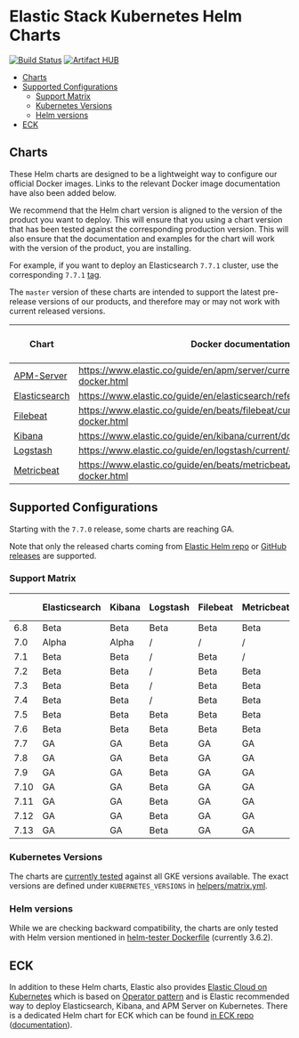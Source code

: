 # Elastic Stack Kubernetes Helm Charts

[![Build Status](https://img.shields.io/jenkins/s/https/devops-ci.elastic.co/job/elastic+helm-charts+7.14.svg)](https://devops-ci.elastic.co/job/elastic+helm-charts+7.14/) [![Artifact HUB](https://img.shields.io/endpoint?url=https://artifacthub.io/badge/repository/elastic)](https://artifacthub.io/packages/search?repo=elastic)

<!-- START doctoc generated TOC please keep comment here to allow auto update -->
<!-- DON'T EDIT THIS SECTION, INSTEAD RE-RUN doctoc TO UPDATE -->


- [Charts](#charts)
- [Supported Configurations](#supported-configurations)
  - [Support Matrix](#support-matrix)
  - [Kubernetes Versions](#kubernetes-versions)
  - [Helm versions](#helm-versions)
- [ECK](#eck)

<!-- END doctoc generated TOC please keep comment here to allow auto-update -->


## Charts

These Helm charts are designed to be a lightweight way to configure our official
Docker images. Links to the relevant Docker image documentation have also been
added below.

We recommend that the Helm chart version is aligned to the version of the product
you want to deploy. This will ensure that you using a chart version that has been
tested against the corresponding production version.
This will also ensure that the documentation and examples for the chart will work
with the version of the product, you are installing.

For example, if you want to deploy an Elasticsearch `7.7.1` cluster, use the
corresponding `7.7.1` [tag][elasticsearch-771].

The `master` version of these charts are intended to support the latest pre-release
versions of our products, and therefore may or may not work with current released
versions.

| Chart                                      | Docker documentation                                                            | Latest 7 Version            | Latest 6 Version            |
|--------------------------------------------|---------------------------------------------------------------------------------|-----------------------------|-----------------------------|
| [APM-Server](./apm-server/README.md)       | https://www.elastic.co/guide/en/apm/server/current/running-on-docker.html       | [`7.11.1`][apm-7]           | [`6.8.14`][apm-6]           |
| [Elasticsearch](./elasticsearch/README.md) | https://www.elastic.co/guide/en/elasticsearch/reference/current/docker.html     | [`7.11.1`][elasticsearch-7] | [`6.8.14`][elasticsearch-6] |
| [Filebeat](./filebeat/README.md)           | https://www.elastic.co/guide/en/beats/filebeat/current/running-on-docker.html   | [`7.11.1`][filebeat-7]      | [`6.8.14`][filebeat-6]      |
| [Kibana](./kibana/README.md)               | https://www.elastic.co/guide/en/kibana/current/docker.html                      | [`7.11.1`][kibana-7]        | [`6.8.14`][kibana-6]        |
| [Logstash](./logstash/README.md)           | https://www.elastic.co/guide/en/logstash/current/docker.html                    | [`7.11.1`][logstash-7]      | [`6.8.14`][logstash-6]      |
| [Metricbeat](./metricbeat/README.md)       | https://www.elastic.co/guide/en/beats/metricbeat/current/running-on-docker.html | [`7.11.1`][metricbeat-7]    | [`6.8.14`][metricbeat-6]    |

## Supported Configurations

Starting with the `7.7.0` release, some charts are reaching GA.

Note that only the released charts coming from [Elastic Helm repo][] or
[GitHub releases][] are supported.

### Support Matrix

|      | Elasticsearch | Kibana | Logstash | Filebeat | Metricbeat | APM Server |
|------|---------------|--------|----------|----------|------------|------------|
| 6.8  | Beta          | Beta   | Beta     | Beta     | Beta       | Alpha      |
| 7.0  | Alpha         | Alpha  | /        | /        | /          | /          |
| 7.1  | Beta          | Beta   | /        | Beta     | /          | /          |
| 7.2  | Beta          | Beta   | /        | Beta     | Beta       | /          |
| 7.3  | Beta          | Beta   | /        | Beta     | Beta       | /          |
| 7.4  | Beta          | Beta   | /        | Beta     | Beta       | /          |
| 7.5  | Beta          | Beta   | Beta     | Beta     | Beta       | Alpha      |
| 7.6  | Beta          | Beta   | Beta     | Beta     | Beta       | Alpha      |
| 7.7  | GA            | GA     | Beta     | GA       | GA         | Beta       |
| 7.8  | GA            | GA     | Beta     | GA       | GA         | Beta       |
| 7.9  | GA            | GA     | Beta     | GA       | GA         | Beta       |
| 7.10 | GA            | GA     | Beta     | GA       | GA         | Beta       |
| 7.11 | GA            | GA     | Beta     | GA       | GA         | Beta       |
| 7.12 | GA            | GA     | Beta     | GA       | GA         | Beta       |
| 7.13 | GA            | GA     | Beta     | GA       | GA         | Beta       |

### Kubernetes Versions

The charts are [currently tested][] against all GKE versions available. The
exact versions are defined under `KUBERNETES_VERSIONS` in
[helpers/matrix.yml][].

### Helm versions

While we are checking backward compatibility, the charts are only tested with
Helm version mentioned in [helm-tester Dockerfile][] (currently 3.6.2).


## ECK

In addition to these Helm charts, Elastic also provides
[Elastic Cloud on Kubernetes][] which is based on [Operator pattern][] and is
Elastic recommended way to deploy Elasticsearch, Kibana, and APM Server on
Kubernetes. There is a dedicated Helm chart for ECK which can be found
[in ECK repo][eck-chart] ([documentation][eck-chart-doc]).


[currently tested]: https://devops-ci.elastic.co/job/elastic+helm-charts+7.14/
[eck-chart]: https://github.com/elastic/cloud-on-k8s/tree/master/deploy
[eck-chart-doc]: https://www.elastic.co/guide/en/cloud-on-k8s/current/k8s-install-helm.html
[elastic cloud on kubernetes]: https://github.com/elastic/cloud-on-k8s
[elastic helm repo]: https://helm.elastic.co
[github releases]: https://github.com/elastic/helm-charts/releases
[helm-tester Dockerfile]: https://github.com/elastic/helm-charts/blob/7.14/helpers/helm-tester/Dockerfile
[helpers/matrix.yml]: https://github.com/elastic/helm-charts/blob/7.14/helpers/matrix.yml
[operator pattern]: https://kubernetes.io/docs/concepts/extend-kubernetes/operator/
[elasticsearch-771]: https://github.com/elastic/helm-charts/tree/7.7.1/elasticsearch/

[apm-7]: https://github.com/elastic/helm-charts/tree/7.11.1/apm-server/README.md
[apm-6]: https://github.com/elastic/helm-charts/tree/6.8.14/apm-server/README.md
[elasticsearch-7]: https://github.com/elastic/helm-charts/tree/7.11.1/elasticsearch/README.md
[elasticsearch-6]: https://github.com/elastic/helm-charts/tree/6.8.14/elasticsearch/README.md
[filebeat-7]: https://github.com/elastic/helm-charts/tree/7.11.1/filebeat/README.md
[filebeat-6]: https://github.com/elastic/helm-charts/tree/6.8.14/filebeat/README.md
[kibana-7]: https://github.com/elastic/helm-charts/tree/7.11.1/kibana/README.md
[kibana-6]: https://github.com/elastic/helm-charts/tree/6.8.14/kibana/README.md
[logstash-7]: https://github.com/elastic/helm-charts/tree/7.11.1/logstash/README.md
[logstash-6]: https://github.com/elastic/helm-charts/tree/6.8.14/logstash/README.md
[metricbeat-7]: https://github.com/elastic/helm-charts/tree/7.11.1/metricbeat/README.md
[metricbeat-6]: https://github.com/elastic/helm-charts/tree/6.8.14/metricbeat/README.md

